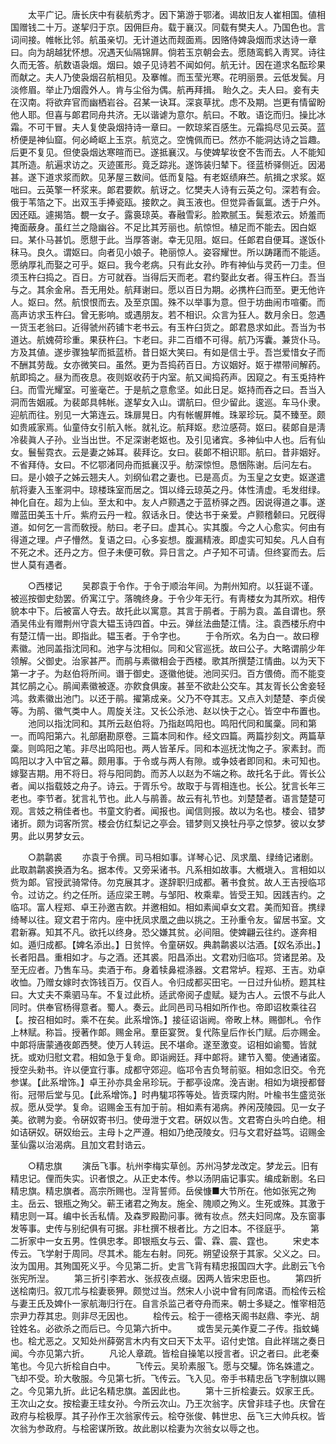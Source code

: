 <!-- { "loadSidebar": true } -->
　　太平广记。唐长庆中有裴航秀才。因下第游于鄂渚。谒故旧友人崔相国。値相国赠钱二十万。遂挈归于京。因佣巨舟。载于襄汉。同载有樊夫人。乃国色也。言词间接。帷帐比邻。航虽亲切。无计道达而觌面焉。因赂侍婢袅烟而求达诗一章曰。向为胡越犹怀想。况遇天仙隔锦屛。倘若玉京朝会去。愿随鸾鹤入靑冥。诗往久而无答。航数语袅烟。烟曰。娘子见诗若不闻如何。航无计。因在道求名酝珍果而献之。夫人乃使袅烟召航相见。及搴帷。而玉莹光寒。花明丽景。云低发鬓。月淡修眉。举止乃烟霞外人。肯与尘俗为偶。航再拜揖。 眙久之。夫人曰。妾有夫在汉南。将欲弃官而幽栖岩谷。召某一诀耳。深哀草扰。虑不及期。岂更有情留盼他人耶。但喜与郞君同舟共济。无以谐谑为意尔。航曰。不敢。语讫而归。操比冰霜。不可干冒。夫人复使袅烟持诗一章曰。一飮琼桨百感生。元霜捣尽见云英。蓝桥便是神仙窟。何必崎岖上玉京。航览之。空愧佩而已。然亦不能洞达诗之旨趣。后更不复见。但使袅烟达寒暄而已。遂抵襄汉。与使婢挈妆奁不吿而去。人不能知其所造。航遍求访之。灭迹匿形。竟乏踪兆。遂饰装归辇下。径蓝桥驿侧近。因渴甚。遂下道求浆而飮。见茅屋三数间。低而复隘。有老妪绩麻苎。航揖之求浆。妪咄曰。云英擎一杯浆来。郞君要飮。航讶之。忆樊夫人诗有云英之句。深若有会。俄于苇箔之下。出双玉手捧瓷瓯。接飮之。眞玉液也。但觉异香氤氲。透于户外。因还瓯。遽揭箔。覩一女子。露裛琼英。春融雪彩。脸欺腻玉。鬓惹浓云。娇羞而掩面蔽身。虽红兰之隐幽谷。不足比其芳丽也。航惊怛。植足而不能去。因白妪曰。某仆马甚饥。愿憇于此。当厚答谢。幸无见阻。妪曰。任郞君自便耳。遂饭仆秣马。良久。谓妪曰。向者见小娘子。艳丽惊人。姿容耀世。所以踌躇而不能适。愿纳厚礼而娶之可乎。妪曰。我今老病。只有此女孙。昨有神仙与灵药一刀圭。但须玉杵臼捣之。百日。方可就吞。当得后天而老。君约娶此女者。得玉杵臼。吾当与之。其余金帛。吾无用处。航拜谢曰。愿以百日为期。必携杵臼而至。更无他许人。妪曰。然。航恨恨而去。及至京国。殊不以举事为意。但于坊曲闹市喧衢。而高声访求玉杵臼。曾无影响。或遇朋友。若不相识。众言为狂人。数月余日。忽遇一货玉老翁曰。近得虢州药铺卞老书云。有玉杵臼货之。郞君恳求如此。吾当为书道达。航媿荷珍重。果获杵臼。卞老曰。非二百缗不可得。航乃泻囊。兼货仆马。方及其値。遂步骤独挈而抵蓝桥。昔日妪大笑曰。有如是信士乎。吾岂爱惜女子而不酬其劳哉。女亦微笑曰。虽然。更为吾捣药百日。方议姻好。妪于襟带间解药。航即捣之。昼为而夜息。夜则妪收药于内室。航又闻捣药声。因窥之。有玉兎持杵臼。而雪光耀室。可鉴毫芒。于是航之意愈坚。如此日足。妪持而吞之曰。吾当入洞而吿姻戚。为裴郞具帏帐。遂挈女入山。谓航曰。但少留此。逡巡。车马仆隶。迎航而往。别见一大第连云。珠扉晃日。内有帐幄屛帷。珠翠珍玩。莫不臻至。颇如贵戚家焉。仙童侍女引航入帐。就礼讫。航拜妪。悲泣感荷。妪曰。裴郞自是淸冷裴眞人子孙。业当出世。不足深谢老妪也。及引见诸宾。多神仙中人也。后有仙女。鬟髻霓衣。云是妻之姊耳。裴拜讫。女曰。裴郞不相识耶。航曰。昔非姻好。不省拜侍。女曰。不忆鄂渚同舟而抵襄汉乎。舫深惊怛。恳悃陈谢。后问左右。曰。是小娘子之姊云翘夫人。刘纲仙君之妻也。已是高贞。为玉皇之女吏。妪遂遣航将妻入玉峯洞中。琼楼珠室而居之。饵以绛云琼英之丹。体性淸虚。毛发绀绿。神化自在。超为上仙。至太和中。友人卢颢遇之于蓝桥驿之西。因说得道之事。遂赠蓝田美玉十斤。紫府云丹一粒。叙话永日。使达书于亲爱。卢颢稽颡曰。兄旣得道。如何乞一言而敎授。舫曰。老子曰。虚其心。实其腹。今之人心愈实。何由有得道之理。卢子懵然。复语之曰。心多妄想。腹漏精液。即虚实可知矣。凡人自有不死之术。还丹之方。但子未便可敎。异日言之。卢子知不可请。但终宴而去。后世人莫有遇者。 

　　○西楼记 
　　吴郡袁于令作。于令于顺治年间。为荆州知府。以狂诞不谨。被巡按御史劾罢。侨寓江宁。落魄终身。于令少年无行。有靑楼女为其所欢。相传貌本中下。后被富人夺去。故托此以寓意。其言于鹃者。于鹃为袁。盖自谓也。祭酒吴伟业有赠荆州守袁大韫玉诗四首。中云。弹丝法曲楚江情。注。袁西楼乐府中有楚江情一出。即指此。韫玉者。于令字也。 
　　于令所欢。名为白一。故曰穆素徽。池同盖指沈同和。池字与沈相似。同和父官巡抚。故曰公子。大略谓鹃少年领解。父御史。治家甚严。而鹃与素徽相会于西楼。歌其所撰楚江情曲。以为天下第一才子。为赵伯将所间。谮于御史。逐徽他徙。池同买归。百方偎倚。而不能变其忆鹃之心。鹃闻素徽被逐。亦飮食俱废。甚至不欲赴公交车。其友胥长公舍妾轻鸿。救素徽出池门。以还于鹃。擢第成亲。父乃不夺其志。又点入刘楚楚、李贞侯等。为鹃、徽气类中人。周旋关注。又长公杀池、赵以快于之心。皆空中布置也。 
　　池同以指沈同和。其所云赵伯将。乃指赵鸣阳也。鸣阳代同和属稾。同和第一。而鸣阳第六。礼部磨勘原卷。三篇本同和作。经文四篇。两篇抄刻文。两篇草稾。则鸣阳之笔。非尽出鸣阳也。两人皆革斥。同和本巡抚沈恂之子。家素封。而鸣阳以才入中官之幕。颇用事。于令或与两人有隙。或争妓者即同和。未可知也。嫁娶吉期。用不将日。将与阳同韵。而苏人以赵为不端之称。故托名于此。胥长公者。闻以指载妓之舟子。诗云。于胥乐兮。故取于与胥相连也。长公。犹言长年三老也。李节者。犹言礼节也。此人与鹃善。故云有礼节也。刘楚楚者。语言楚楚可观。言妓之稍佳者也。书童文豹者。闻报也。闻信则报。故以为名也。楼会、错梦诸折。颇为词客所赏。楼会仿红梨记之亭会。错梦则又换牡丹亭之惊梦。彼以女梦男。此以男梦女云。 

　　○鹔鹴裘 
　　亦袁于令撰。司马相如事。详琴心记、凤求凰、绿绮记诸剧。此取鹔鹴裘换酒为名。据本传。又旁采诸书。凡系相如故事。大槪塡入。言相如以赀为郞。官授武骑常侍。勿克展其才。遂辞职归成都。著书食贫。故人王吉授临邛令。过访之。约之任所。适应梁王聘。与邹阳、枚乘辈。皆受王知。因践吉约。之临邛。富人程郑、卓王孙邀吉飮。并邀相如。相如素闻卓女文君。美而知音。携绿绮琴以往。窥文君于帘内。座中抚凤求凰之曲以挑之。王孙重令友。留居书室。文君新寡。知其不凡。欲托以终身。恐父嫌其贫。必间阻。使婢翩云往约。遂奔相如。遁归成都。【婢名添出。】日贫悴。令童硏奴。典鹔鹴裘以沽酒。【奴名添出。】长者阳昌。重相如才。与之酒。还其裘。阳昌添出。文君劝归临邛。贷诸昆弟。及至无应者。乃售车马。卖酒于布。身着犊鼻裩涤器。文君常垆。程郑、王吉。劝卓收恤。乃赠女嫁时衣饰钱百万。仅百人。令归成都买田宅。一日过升仙桥。题其柱曰。大丈夫不乘驷马车。不复过此桥。适武帝阅子虚赋。疑为古人。云恨不与此人同时。供奉官杨得意者。蜀人。奏云。此同邑司马相如所作也。帝即诏枚乘往召【。按召相如时。乘不在矣。此系增饰。】接征诏诣阙。帝畋上林。赐御札。令作上林赋。称旨。授著作郞。赐金帛。羣臣宴贺。复代陈皇后作长门赋。后亦赐金。中郞将唐蒙通夜郞西僰。使万人转运。民不堪命。遂至激变。诏相如谕蜀。皆就抚。或劝归慰文君。相如急于复命。即诣阙廷。拜中郞将。建节入蜀。使通诸蛮。授空头勑书。许以便宜行事。成都守郊迎。临邛令吉负弩前驱。相如念旧交。令充参谋。【此系增饰。】卓王孙亦具金帛珍玩。于都亭设席。浼吉谢。相如为塡授都督衔。冠带后堂与见。【此系增饰。】时冉駹邛筰等处。皆贡琛内附。叶楡书生盛览张叔。愿从受学。复命。诏赐金玉有加于前。相如素有渴病。养闲茂陵园。见一女子美。欲聘为妾。令硏奴寄书归。使毋泄于文君。硏奴以吿。文君寄白头吟白绝。相如诘硏奴。硏奴绐云。主母卜之严遵。相如乃绝茂陵女。归与文君好益笃。诏赐金茎仙露以治渴病。且加文君封诰云。 

　　○精忠旗 
　　演岳飞事。杭州李梅实草创。苏州冯梦龙改定。梦龙云。旧有精忠记。俚而失实。识者恨之。从正史本传。参以汤阴庙记事实。编成新剧。名曰精忠旗。精忠旗者。高宗所赐也。湼背誓师。岳侯慷■大节所在。他如张宪之殉主。岳云、银瓶之殉父。蕲王诸君之殉友。施全、隗顺之殉义。生死或殊。其激于精忠则一耳。编中长舌私情。及森罗殿勘问事。微有妆点。然夫妇同席。及东窗事发等事。史传与别纪俱有可据。非杜撰不根者比。方之旧本。不径庭乎。 
　　第二折家中一女五男。性俱忠孝。即银瓶女与云、雷、霖、震、霆也。 
　　宋史本传云。飞学射于周同。尽其术。能左右射。同死。朔望设祭于其家。父义之。曰。汝为国用。其殉国死义乎。今见第二折。史言飞背有精忠报国四大字。此剧云飞令张宪所湼。 
　　第三折引李若水、张叔夜点缀。因两人皆宋忠臣也。 
　　第四折送桧南归。叙兀朮与桧妻亵狎。颇觉过当。然宋人小说中曾有同席语。而桧传云桧与妻王氏及婢仆一家航海归行在。自言杀监己者夺舟而来。朝士多疑之。惟宰相范宗尹力荐其忠。则非尽无因也。 
　　桧传云。桧于一德格天阁书赵鼎、李光、胡铨姓名。必欲杀之而后已。今见第六折中。 
　　或吿吴元美作夏二子传。指蚊蝇也。桧尤恶之。又知处州薛弼言木内有文曰天下太平。诏付史馆。自此祥瑞之奏日闻。今亦见第六折。 
　　凡论人章疏。皆桧自操笔以授言者。识之者曰。此老秦笔也。今见六折桧自白中。 
　　飞传云。吴玠素服飞。愿与交驩。饰名姝遣之。飞却不受。玠大敬服。今见第七折。飞传云。飞入见。帝手书精忠岳飞字制旗以赐之。今见第九折。此记名精忠旗。盖因此也。 
　　第十三折桧妻云。奴家王氏。王次山之女。按桧妻王珪女孙。今所云次山。乃王次翁字。庆曾非珪子也。庆曾在政府与桧极厚。其子孙作王次翁家传云。桧夺张俊、韩世忠、岳飞三大帅兵权。皆次翁为参政府。与桧密谋所致。故此剧以桧妻为次翁女以辱之也。 
